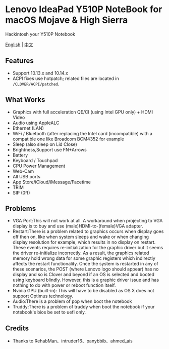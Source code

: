 # Lenovo IdeaPad Y510P NoteBook for macOS Mojave & High Sierra

Hackintosh your Y510P Notebook

[English](README.md) | [中文](README-CN.md)

## Features

* Support 10.13.x and 10.14.x
* ACPI fixes use hotpatch; related files are located in `/CLOVER/ACPI/patched`.

## What Works
* Graphics with full acceleration QE/CI (using Intel GPU only) + HDMI Video
* Audio using AppleALC
* Ethernet (LAN)
* WiFi / Bluetooth (after replacing the Intel card (incompatible) with a compatible one like Broadcom BCM4352 for example
* Sleep (also sleep on Lid Close)
* Brightness,Support use FN+Arrows﻿
* Battery
* Keyboard / Touchpad
* CPU Power Management
* Web-Cam
* All USB ports
* App Store/iCloud/iMessage/Facetime
* TRIM
* SIP (0ff)


## Problems
* VGA Port:This will not work at all. A workaround when projecting to VGA display is to buy and use (male)HDMI-to-(fem﻿ale)VGA adapter. 
* Restart:There is a problem related to graphics occurs when﻿ display goes off then on, like when system sleeps ﻿and wake or when changing display r﻿esolutio﻿n for example, which results in n﻿o display on restart﻿. These ev﻿ents requires re-initialization for the graphic driver but it seems the driver re-initialize incorrectly. As a result, the graphics related memory hold wrong data for some graphic registers which indirectly affects the restart functionality. Once the system is restarted in any of these scenarios, the POST (where Lenovo logo should appear) has no display and so is Clover and beyond if an OS is selected and booted using keyboard blindly. However, this is a graphic driver issue and has nothing to do with power or reboot function itself.
* Nvidia GPU (built-in): This will have to be disabled as OS X does not support Optimus technology.
* Audio:There is a problem of pop when boot the notebook
* Truddy:There is a problem of truddy when boot the notebook if your notebook's bios be set to uefi only.


## Credits

- Thanks to RehabMan、intruder16、panybbib、ahmed_ais

